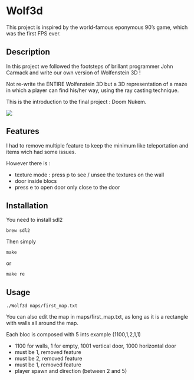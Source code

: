 # Wolf3d
This project is inspired by the world-famous eponymous 90’s game, which was the first FPS ever.


## Description 

In this project we followed the footsteps of brillant programmer John Carmack and write our own version of Wolfenstein 3D !

Not re-write the ENTIRE Wolfenstein 3D but a 3D representation of a maze in which a player can find his/her way, using the ray casting technique.

This is the introduction to the final project : Doom Nukem.

![](wolf3d.gif)

## Features

I had to remove multiple feature to keep the minimum like teleportation and items wich had some issues.

However there is :
- texture mode : press p to see / unsee the textures on the wall
- door inside blocs
- press e to open door only close to the door

## Installation 

You need to install sdl2 
```
brew sdl2
```
Then simply
```
make
```
or 
```
make re
```
## Usage 
```
./Wolf3d maps/first_map.txt
```
You can also edit the map in maps/first_map.txt, as long as it is a rectangle with walls all around the map.

Each bloc is composed with 5 ints example (1100,1,2,1,1)

- 1100 for walls, 1 for empty, 1001 vertical door, 1000 horizontal door
- must be 1, removed feature
- must be 2, removed feature
- must be 1, removed feature
- player spawn and direction (between 2 and 5)

